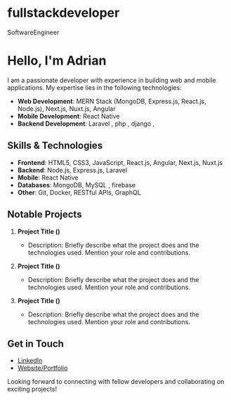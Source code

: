 # fullstackdeveloper
SoftwareEngineer
# Hello, I'm Adrian  

I am a passionate developer with experience in building web and mobile applications. My expertise lies in the following technologies:  

- **Web Development**: MERN Stack (MongoDB, Express.js, React.js, Node.js), Next.js, Nuxt.js, Angular  
- **Mobile Development**: React Native  
- **Backend Development**: Laravel  , php , django ,

## Skills & Technologies  

- **Frontend**: HTML5, CSS3, JavaScript, React.js, Angular, Next.js, Nuxt.js  
- **Backend**: Node.js, Express.js, Laravel  
- **Mobile**: React Native  
- **Databases**: MongoDB, MySQL  , firebase
- **Other**: Git, Docker, RESTful APIs, GraphQL  

## Notable Projects  

1. **Project Title ()**  
   - Description: Briefly describe what the project does and the technologies used. Mention your role and contributions.  

2. **Project Title ()**  
   - Description: Briefly describe what the project does and the technologies used. Mention your role and contributions.  

3. **Project Title ()**  
   - Description: Briefly describe what the project does and the technologies used. Mention your role and contributions.  

## Get in Touch  

- [LinkedIn]()  
- [Website/Portfolio]()  

Looking forward to connecting with fellow developers and collaborating on exciting projects!
